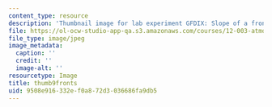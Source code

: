 ```yaml
---
content_type: resource
description: 'Thumbnail image for lab experiment GFDIX: Slope of a frontal surface.'
file: https://ol-ocw-studio-app-qa.s3.amazonaws.com/courses/12-003-atmosphere-ocean-and-climate-dynamics-fall-2008/9508e916332ef0a872d3036686fa9db5_thumb9fronts.jpg
file_type: image/jpeg
image_metadata:
  caption: ''
  credit: ''
  image-alt: ''
resourcetype: Image
title: thumb9fronts
uid: 9508e916-332e-f0a8-72d3-036686fa9db5
---
```

